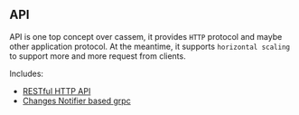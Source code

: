 ## API 

API is one top concept over cassem, it provides `HTTP` protocol and maybe other application protocol.
At the meantime, it supports `horizontal scaling` to support more and more request from clients.

Includes:

* [RESTful HTTP API](http/README.md)
* [Changes Notifier based grpc](notifier-grpc/README.md)